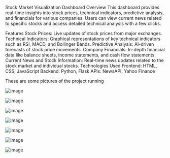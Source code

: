 Stock Market Visualization Dashboard
Overview
This dashboard provides real-time insights into stock prices, technical indicators, predictive analysis, and financials for various companies. Users can view current news related to specific stocks and access detailed technical analysis with a few clicks.

Features
Stock Prices: Live updates of stock prices from major exchanges.
Technical Indicators: Graphical representations of key technical indicators such as RSI, MACD, and Bollinger Bands.
Predictive Analysis: AI-driven forecasts of stock price movements.
Company Financials: In-depth financial data like balance sheets, income statements, and cash flow statements.
Current News and Stock Information: Real-time news updates related to the stock market and individual stocks.
Technologies Used
Frontend: HTML, CSS, JavaScript
Backend: Python, Flask
APIs: NewsAPI, Yahoo Finance


These are some pictures of the project running 

![image](https://github.com/user-attachments/assets/ccd3fb02-b884-4726-9d57-64ac4a32e165)

![image](https://github.com/user-attachments/assets/ca849290-e98d-4491-ba0f-bafb4e55459a)

![image](https://github.com/user-attachments/assets/bbd21b7f-e5c6-461c-844c-491308a47a72)

![image](https://github.com/user-attachments/assets/ac27be73-9f25-4b7c-b905-7a72bc128c1b)

![image](https://github.com/user-attachments/assets/d3b9fffb-9ddd-4576-a4e9-90749296059f)

![image](https://github.com/user-attachments/assets/b6d28955-fa5f-4e1b-bfb7-0b3921b39657)

![image](https://github.com/user-attachments/assets/0bf14054-5db1-4f43-8015-deb7a913d526)

